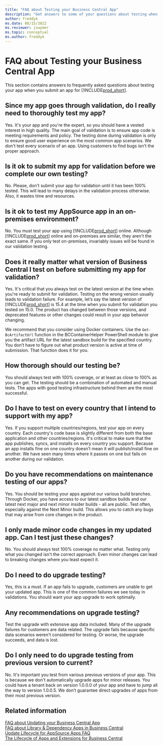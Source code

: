 ```yaml
---
title: "FAQ about Testing your Business Central App"
description: "Get answers to some of your questions about testing when you build an app for Dynamics 365 Business Central"
author: freddyk
ms.date: 08/15/2022
ms.reviewer: jswymer
ms.topic: conceptual
ms.author: freddyk
---
```


# FAQ about Testing your Business Central App

This section contains answers to frequently asked questions about testing your app when you submit an app for [!INCLUDE[prod_short](../includes/prod_short.md)].

## Since my app goes through validation, do I really need to thoroughly test my app?

Yes. It's your app and you're the expert, so you should have a vested interest in high quality. The main goal of validation is to ensure app code is meeting requirements and policy. The testing done during validation is only to ensure good user experience on the most common app scenarios. We don't test every scenario of an app. Using customers to find bugs isn't the proper approach.

## Is it ok to submit my app for validation before we complete our own testing?

No. Please, don't submit your app for validation until it has been 100% tested. This will lead to many delays in the validation process otherwise. Also, it wastes time and resources.

## Is it ok to test my AppSource app in an on-premises environment?

No. You must test your app using [!INCLUDE[prod_short](includes/prod_short.md)] online. Although [!INCLUDE[prod_short](includes/prod_short.md)] online and on-premises are similar, they aren't the exact same. If you only test on-premises, invariably issues will be found in our validation testing.

## Does it really matter what version of Business Central I test on before submitting my app for validation?

Yes. It's critical that you always test on the latest version at the time when you're ready to submit for validation. Testing on the wrong version usually leads to validation failure. For example, let’s say the latest version of [!INCLUDE[prod_short](includes/prod_short.md)] is 15.4 at the time when you submit for validation you tested on 15.0. The product has changed between those versions, and deprecated features or other changes could result in your app behavior changing.

We recommend that you consider using Docker containers. Use the `Get-BcArtifactUrl` function in the BCContainerHelper PowerShell module to give you the artifact URL for the latest sandbox build for the specified country. You don’t have to figure out what product version is active at time of submission. That function does it for you.

## How thorough should our testing be?

You should always test with 100% coverage, or at least as close to 100% as you can get. The testing should be a combination of automated and manual tests. The apps with good testing infrastructure behind them are the most successful.

## Do I have to test on every country that I intend to support with my app?

Yes. If you support multiple countries/regions, test your app on every country. Each country's code base is slightly different from both the base application and other countries/regions. It's critical to make sure that the app publishes, syncs, and installs on every country you support. Because an app installs fine on one country doesn’t mean it will publish/install fine on another. We have seen many times where it passes on one but fails on another during our validation.

## Do you have recommendations on maintenance testing of our apps?

Yes. You should be testing your apps against our various build branches. Through Docker, you have access to our latest sandbox builds and our latest next major and next minor insider builds - all are public. Test often, especially against the Next Minor build. This allows you to catch any bugs that may arise from core changes in the product.

## I only made minor code changes in my updated app. Can I test just these changes?

No. You should always test 100% coverage no matter what. Testing only what you changed isn't the correct approach. Even minor changes can lead to breaking changes where you least expect it.

## Do I need to do upgrade testing?

Yes, this is a must. If an app fails to upgrade, customers are unable to get your updated app. This is one of the common failures we see today in validations. You should want your app upgrade to work optimally.

## Any recommendations on upgrade testing?

Test the upgrade with extensive app data included. Many of the upgrade failures for customers are data related. The upgrade fails because specific data scenarios weren't considered for testing. Or worse, the upgrade succeeds, and data is lost.

## Do I only need to do upgrade testing from previous version to current?

No. It's important you test from various previous versions of your app. This is because we don't automatically upgrade apps for minor releases. You could have a tenant back on version 1.0.0.0 of your app and have to jump all the way to version 1.0.0.5. We don’t guarantee direct upgrades of apps from their most previous version.

## Related information

[FAQ about Updating your Business Central App](app-faq-update.md)  
[FAQ about Library & Dependency Apps in Business Central](app-faq-dependencies-libraries.md)  
[Update Lifecycle for AppSource Apps FAQ](devenv-update-app-life-cycle-faq.md)  
[The Lifecycle of Apps and Extensions for Business Central](devenv-app-life-cycle.md)  

